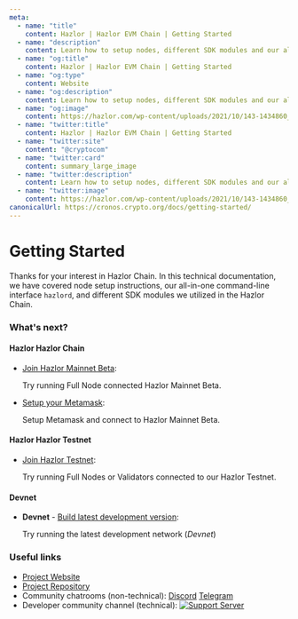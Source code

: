 ```yaml
---
meta:
  - name: "title"
    content: Hazlor | Hazlor EVM Chain | Getting Started
  - name: "description"
    content: Learn how to setup nodes, different SDK modules and our all-in-one command-line interface hazlord in this technical documentation.
  - name: "og:title"
    content: Hazlor | Hazlor EVM Chain | Getting Started
  - name: "og:type"
    content: Website
  - name: "og:description"
    content: Learn how to setup nodes, different SDK modules and our all-in-one command-line interface hazlord in this technical documentation.
  - name: "og:image"
    content: https://hazlor.com/wp-content/uploads/2021/10/143-1434860_black-blue-abstract-wallpaper-24500-wallpaper-wallpaper-dark.jpg
  - name: "twitter:title"
    content: Hazlor | Hazlor EVM Chain | Getting Started
  - name: "twitter:site"
    content: "@cryptocom"
  - name: "twitter:card"
    content: summary_large_image
  - name: "twitter:description"
    content: Learn how to setup nodes, different SDK modules and our all-in-one command-line interface hazlord in this technical documentation.
  - name: "twitter:image"
    content: https://hazlor.com/wp-content/uploads/2021/10/143-1434860_black-blue-abstract-wallpaper-24500-wallpaper-wallpaper-dark.jpg
canonicalUrl: https://cronos.crypto.org/docs/getting-started/
---
```


# Getting Started

Thanks for your interest in Hazlor Chain. In this technical documentation, we have covered node setup instructions, our all-in-one command-line interface `hazlord`, and different SDK modules we utilized in the Hazlor Chain.

### What's next?

#### Hazlor Hazlor Chain

- [Join Hazlor Mainnet Beta](./hazlor-mainnet.md):

  Try running Full Node connected Hazlor Mainnet Beta.
  
- [Setup your Metamask](./metamask.md):

  Setup Metamask and connect to Hazlor Mainnet Beta.

#### Hazlor Hazlor Testnet

- [Join Hazlor Testnet](./cronos-testnet.md):

  Try running Full Nodes or Validators connected to our Hazlor Testnet.

#### Devnet

- **Devnet** - [Build latest development version](./local-devnet.md):

  Try running the latest development network (*Devnet*)

### Useful links

 <!---TODO: UPDATE LINKS--->

- [Project Website](https://cronos.crypto.org)
- [Project Repository](https://github.com/hazlorlabs/core)
- Community chatrooms (non-technical): [Discord](https://discord.gg/nsp9JTC) [Telegram](https://t.me/CryptoComOfficial)
- Developer community channel (technical): [![Support Server](https://img.shields.io/discord/783264383978569728.svg?color=7289da&label=Hazlor Chain)](https://discord.gg/pahqHz26q4)

 <!---TODO: UPDATE LINKS--->
